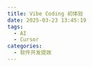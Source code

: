 ```yaml
---
title: Vibe Coding 初体验
date: 2025-03-23 13:45:19
tags:
  - AI
  - Cursor
categories:
  - 软件开发提效
--- 
```

